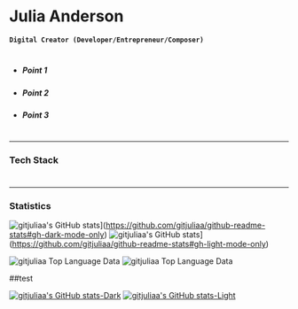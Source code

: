 # Julia Anderson
**`Digital Creator (Developer/Entrepreneur/Composer)`**
#
- ##### Point 1
- ##### Point 2
- ##### Point 3
#
---
### Tech Stack 

#
---
### Statistics
![gitjuliaa's GitHub stats](https://github-readme-stats.vercel.app/api?username=gitjuliaa\&rank_icon=percentile&theme=dark#gh-dark-mode-only)](https://github.com/gitjuliaa/github-readme-stats#gh-dark-mode-only)
![gitjuliaa's GitHub stats](https://github-readme-stats.vercel.app/api?username=gitjuliaa\&rank_icon=percentile&theme=default#gh-light-mode-only)](https://github.com/gitjuliaa/github-readme-stats#gh-light-mode-only)


![gitjuliaa Top Language Data](https://github-readme-stats.vercel.app/api/top-langs/?username=gitjuliaa&layout=compact&theme=dark#gh-dark-mode-only)
![gitjuliaa Top Language Data](https://github-readme-stats.vercel.app/api/top-langs/?username=gitjuliaa&layout=compact&theme=default#gh-light-mode-only)


##test

[![gitjuliaa's GitHub stats-Dark](https://github-readme-stats.vercel.app/api?username=gitjuliaa\&show_icons=true\&theme=dark#gh-dark-mode-only)](https://github.com/anuraghazra/github-readme-stats#gh-dark-mode-only)
[![gitjuliaa's GitHub stats-Light](https://github-readme-stats.vercel.app/api?username=gitjuliaa\&show_icons=true\&theme=default#gh-light-mode-only)](https://github.com/anuraghazra/github-readme-stats#gh-light-mode-only)
